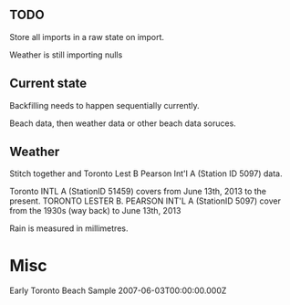 


## TODO

Store all imports in a raw state on import.

Weather is still importing nulls


## Current state

Backfilling needs to happen sequentially currently.

Beach data, then weather data or other beach data soruces.


## Weather

Stitch together  and Toronto Lest B Pearson Int'l A (Station ID 5097) data.

Toronto INTL A (StationID 51459) covers from June 13th, 2013 to the present.
TORONTO LESTER B. PEARSON INT'L A (StationID 5097) cover from the 1930s (way back) to June 13th, 2013

Rain is measured in millimetres.

# Misc

Early Toronto Beach Sample 2007-06-03T00:00:00.000Z
